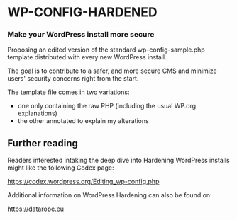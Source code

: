 # WP-CONFIG-HARDENED
### Make your WordPress install more secure

Proposing an edited version of the standard wp-config-sample.php template distributed with every new WordPress install.

The goal is to contribute to a safer, and more secure CMS and minimize users' security concerns right from the start.

The template file comes in two variations:
- one only containing the raw PHP (including the usual WP.org explanations)
- the other annotated to explain my alterations


## Further reading
Readers interested intaking the deep dive into Hardening WordPress installs might like the following Codex page:

https://codex.wordpress.org/Editing_wp-config.php

Additional information on WordPress Hardening can also be found on:

https://datarope.eu

